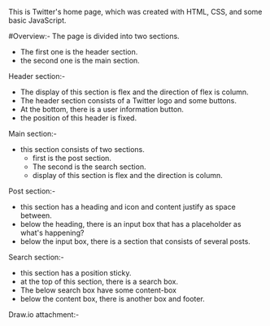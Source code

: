 This is Twitter's home page, which was created with HTML, CSS, and some basic JavaScript.

#Overview:- The page is divided into two sections.

- The first one is the header section. 
- the second one is the main section.


Header section:- 

- The display of this section is flex and the direction of flex is column.
- The header section consists of a Twitter logo and some buttons.
- At the bottom, there is a user information button.
- the position of this header is fixed.

Main section:-

- this section consists of two sections.
	- first is the post section.
	- The second is the search section.
	- display of this section is flex and the direction is column.

Post section:-

- this section has a heading and icon and content justify as space between.
- below the heading, there is an input box that has a placeholder as what's happening?
- below the input box, there is a section that consists of several posts.

Search section:-

- this section has a position sticky.
- at the top of this section, there is a search box.
- The below search box have some content-box
- below the content box, there is another box and footer.

Draw.io attachment:-




